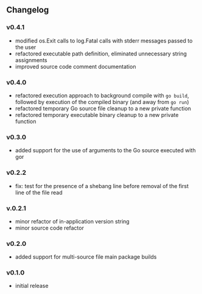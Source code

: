## Changelog

### v0.4.1

- modified os.Exit calls to log.Fatal calls with stderr messages passed to the user
- refactored executable path definition, eliminated unnecessary string assignments
- improved source code comment documentation

### v0.4.0

- refactored execution approach to background compile with `go build`, followed by execution of the compiled binary (and away from `go run`)
- refactored temporary Go source file cleanup to a new private function
- refactored temporary executable binary cleanup to a new private function

### v0.3.0

- added support for the use of arguments to the Go source executed with gor

### v0.2.2

- fix: test for the presence of a shebang line before removal of the first line of the file read

### v.0.2.1

- minor refactor of in-application version string
- minor source code refactor

### v0.2.0

- added support for multi-source file main package builds

### v0.1.0

- initial release